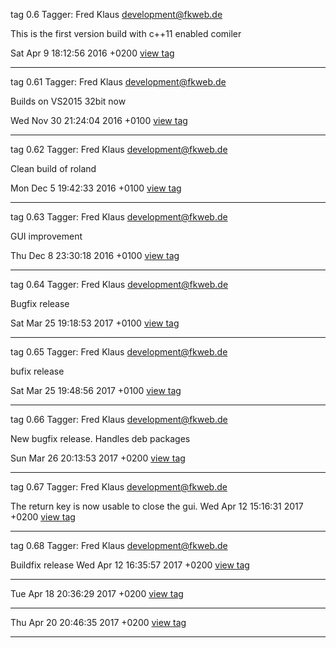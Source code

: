 tag 0.6
Tagger: Fred Klaus <development@fkweb.de>

This is the first version build with c++11 enabled comiler

Sat Apr 9 18:12:56 2016 +0200 
[view tag](https://github.com/raldus/roland/commit/0f6a55a7cd2583c3026b57c94a036062b44d3df1) 

***

tag 0.61
Tagger: Fred Klaus <development@fkweb.de>

Builds on VS2015 32bit now

Wed Nov 30 21:24:04 2016 +0100 
[view tag](https://github.com/raldus/roland/commit/8dc859b4838b1a4339a0a6c5af0e039ad11d83c6) 

***

tag 0.62
Tagger: Fred Klaus <development@fkweb.de>

Clean build of roland

Mon Dec 5 19:42:33 2016 +0100 
[view tag](https://github.com/raldus/roland/commit/bae93065f81f1ce7e155f2d1bfeb04237c047e9d) 

***

tag 0.63
Tagger: Fred Klaus <development@fkweb.de>

GUI improvement

Thu Dec 8 23:30:18 2016 +0100 
[view tag](https://github.com/raldus/roland/commit/e9f157b312ec4a0e72c5885c630720c6963340f4) 

***

tag 0.64
Tagger: Fred Klaus <development@fkweb.de>

Bugfix release

Sat Mar 25 19:18:53 2017 +0100 
[view tag](https://github.com/raldus/roland/commit/1402c13da0e33776228a89cb9e5b43b93478aa6f) 

***

tag 0.65
Tagger: Fred Klaus <development@fkweb.de>

bufix release

Sat Mar 25 19:48:56 2017 +0100 
[view tag](https://github.com/raldus/roland/commit/498342a43c7a0251b6c3456a685c93b0c5a3e4e8) 

***

tag 0.66
Tagger: Fred Klaus <development@fkweb.de>

New bugfix release. Handles deb packages

Sun Mar 26 20:13:53 2017 +0200 
[view tag](https://github.com/raldus/roland/commit/540e49668daed539ee0a2ab013b0a126919cd259) 

***

tag 0.67
Tagger: Fred Klaus <development@fkweb.de>

The return key is now usable to close the gui.
Wed Apr 12 15:16:31 2017 +0200 
[view tag](https://github.com/raldus/roland/commit/976086364e5d5a7e71145911a298cfcae8def207) 

***

tag 0.68
Tagger: Fred Klaus <development@fkweb.de>

Buildfix release
Wed Apr 12 16:35:57 2017 +0200 
[view tag](https://github.com/raldus/roland/commit/054638e98bfa317028ab5d6c89a42e759cf440e8) 

***

Tue Apr 18 20:36:29 2017 +0200 
[view tag](https://github.com/raldus/roland/commit/7b6541cf077ac404d2b7c85c6dde7f64dfa7c270) 

***

Thu Apr 20 20:46:35 2017 +0200 
[view tag](https://github.com/raldus/roland/commit/c0f9688d5466cc1c7c9c36c4ad59ba67a8bda098) 

***
